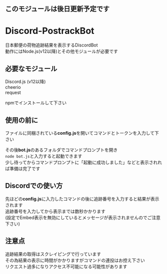 ## このモジュールは後日更新予定です

# Discord-PostrackBot
日本郵便の荷物追跡結果を表示するDiscordBot  
動作にはNode.js(v12以降)とその他モジュールが必要です  

## 必要なモジュール
Discord.js (v12以降)  
cheerio   
request  
  
npmでインストールして下さい  

## 使用の前に
ファイルに同梱されている**config.js**を開いてコマンドとトークンを入力して下さい  
    
その後**bot.js**のあるフォルダでコマンドプロンプトを開き  
`node bot.js`と入力すると起動できます  
少し待ってからコマンドプロンプトに「起動に成功しました」などと表示されれば準備は完了です  

## Discordでの使い方
先ほどの**config.js**に入力したコマンドの後に追跡番号を入力すると結果が表示されます  
追跡番号を入力してから表示までは数秒かかります  
(設定でEmbed表示を無効にしているとメッセージが表示されませんのでご注意下さい)  

## 注意点
追跡結果の取得はスクレイピングで行っています  
その為結果の表示に時間がかかりますがコマンドの連投はお控え下さい  
リクエスト過多になりアクセス不可能になる可能性があります
